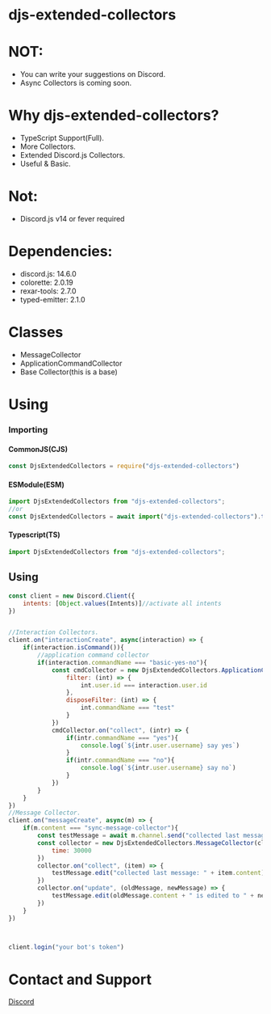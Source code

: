 # djs-extended-collectors

# NOT:
- You can write your suggestions on Discord.
- Async Collectors is coming soon.


# Why djs-extended-collectors?
- TypeScript Support(Full).
- More Collectors.
- Extended Discord.js Collectors.
- Useful & Basic.

# Not:
- Discord.js v14 or fever required

# Dependencies:
- discord.js: 14.6.0
- colorette: 2.0.19
- rexar-tools: 2.7.0
- typed-emitter: 2.1.0

# Classes
- MessageCollector
- ApplicationCommandCollector
- Base Collector(this is a base)

# Using

### Importing

#### CommonJS(CJS)
```js
const DjsExtendedCollectors = require("djs-extended-collectors")
```
#### ESModule(ESM)
```mjs
import DjsExtendedCollectors from "djs-extended-collectors";
//or
const DjsExtendedCollectors = await import("djs-extended-collectors").then(m => m.default)
```
#### Typescript(TS)
```ts
import DjsExtendedCollectors from "djs-extended-collectors";
```

## Using
```js
const client = new Discord.Client({
    intents: [Object.values(Intents)]//activate all intents
})


//Interaction Collectors.
client.on("interactionCreate", async(interaction) => {
    if(interaction.isCommand()){
        //application command collector
        if(interaction.commandName === "basic-yes-no"){
            const cmdCollector = new DjsExtendedCollectors.ApplicationCommandCollector(client, interaction.channel, {
                filter: (int) => {
                    int.user.id === interaction.user.id
                },
                disposeFilter: (int) => {
                    int.commandName === "test"
                }
            })
            cmdCollector.on("collect", (intr) => {
                if(intr.commandName === "yes"){
                    console.log(`${intr.user.username} say yes`)
                }
                if(intr.commandName === "no"){
                    console.log(`${intr.user.username} say no`)
                }
            })
        }
    }
})
//Message Collector.
client.on("messageCreate", async(m) => {
    if(m.content === "sync-message-collector"){
        const testMessage = await m.channel.send("collected last message: any")
        const collector = new DjsExtendedCollectors.MessageCollector(client, message.channel, {
            time: 30000
        })
        collector.on("collect", (item) => {
            testMessage.edit("collected last message: " + item.content)
        })
        collector.on("update", (oldMessage, newMessage) => {
            testMessage.edit(oldMessage.content + " is edited to " + newMessage.content)
        })
    }
})



client.login("your bot's token")
```


# Contact and Support

<a href="https://discord.com/users/586995957695119477">Discord</a>
